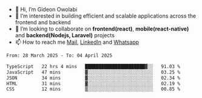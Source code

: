 - 👋 Hi, I’m Gideon Owolabi
- 👀 I’m interested in building efficient and scalable applications across the frontend and backend
- 💞️ I’m looking to collaborate on <b>frontend(react)</b>, <b>mobile(react-native)</b> and <b>backend(Nodejs, Laravel)</b> projects
- 📫 How to reach me <a href="mailto:gideoniyin2021@gmail.com">Mail</a>, <a href="https://www.linkedin.com/in/gideon-owolabi-9b667a232/">LinkedIn</a> and <a href="https://wa.me/2348055377085">Whatsapp</a>

<!---
gude1/gude1 is a ✨ special ✨ repository because its `README.md` (this file) appears on your GitHub profile.
You can click the Preview link to take a look at your changes.
--->

<!--START_SECTION:waka-->

```txt
From: 28 March 2025 - To: 04 April 2025

TypeScript   22 hrs 4 mins   ██████████████████████▓░░   91.03 %
JavaScript   47 mins         ▓░░░░░░░░░░░░░░░░░░░░░░░░   03.25 %
JSON         34 mins         ▓░░░░░░░░░░░░░░░░░░░░░░░░   02.34 %
HTML         31 mins         ▓░░░░░░░░░░░░░░░░░░░░░░░░   02.19 %
CSS          12 mins         ▒░░░░░░░░░░░░░░░░░░░░░░░░   00.85 %
```

<!--END_SECTION:waka-->

